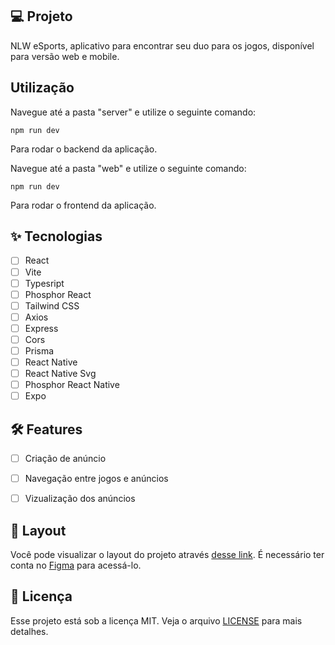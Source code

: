 ## 💻 Projeto

NLW eSports, aplicativo para encontrar seu duo para os jogos, disponível para versão web e mobile.

## Utilização

Navegue até a pasta "server" e utilize o seguinte comando:

```npm run dev``` <br>

Para rodar o backend da aplicação.

Navegue até a pasta "web" e utilize o seguinte comando:

```npm run dev``` <br>

Para rodar o frontend da aplicação.

## ✨ Tecnologias

-   [ ] React
-   [ ] Vite
-   [ ] Typesript
-   [ ] Phosphor React
-   [ ] Tailwind CSS
-   [ ] Axios
-   [ ] Express
-   [ ] Cors
-   [ ] Prisma
-   [ ] React Native
-   [ ] React Native Svg
-   [ ] Phosphor React Native
-   [ ] Expo

## 🛠️ Features 
  
-   [ ] Criação de anúncio
-   [ ] Navegação entre jogos e anúncios
-   [ ] Vizualização dos anúncios


## 🔖 Layout

Você pode visualizar o layout do projeto através [desse link](https://www.figma.com/community/file/1150897317533332617). É necessário ter conta no [Figma](http://figma.com/) para acessá-lo.


## 📄 Licença

Esse projeto está sob a licença MIT. Veja o arquivo [LICENSE](license) para mais detalhes.

<br />